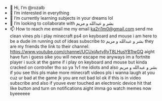 - 👋 Hi, I’m @rozalb
- 👀 I’m interested in everything
- 🌱 I’m currently learning subjects in your dreams lol
- 💞️ I’m looking to collaborate with بشر و عبدالله و مريم
- 📫 How to reach me email me my email ka2ri1m0@gmail.com
send me clean vines pls
i play minecraft ps4 on keyboard and mouse 
i am here to be a dude 
im running out of ideas
subscribe to بشر و عبدالله و مريم
they are my friends the link to their channel: https://www.youtube.com/channel/UCUxjAvtyRyT8LHusYB1lwGQ
aight have fun i guess
sike you will never escape me 
anyways im a fortnite player i suck at the game if i play on keyboard and mouse but kinda cracked on controller tho so ya 1v1 me idiots 
and also بشر و عبدالله و مريم if you see this pls make more minecraft videos pls i wanna laugh at you cuz ur bad at the game jk you are not bad lol
ok if this is in video subscribe and also if youve ever touched an electronic device hit that like button and turn on notifications aight imma go watch memes now byeeeeee

